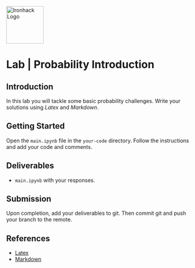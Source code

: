 <img src="https://bit.ly/2VnXWr2" alt="Ironhack Logo" width="100"/>

# Lab | Probability Introduction

## Introduction

In this lab you will tackle some basic probability challenges. 
Write your solutions using *Latex* and *Markdown*. 

## Getting Started

Open the `main.ipynb` file in the `your-code` directory. 
Follow the instructions and add your code and comments.

## Deliverables

- `main.ipynb` with your responses.

## Submission

Upon completion, add your deliverables to git. Then commit git and push your branch to the remote.

## References

- [Latex](https://www.codecogs.com/latex/eqneditor.php)
- [Markdown](https://github.com/adam-p/markdown-here/wiki/Markdown-Cheatsheet)